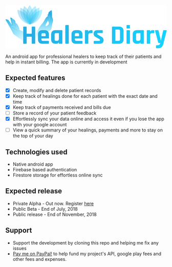 ![Healers Diary](app/src/main/res/drawable/logo_type.png)

An android app for professional healers to keep track of their patients and help in instant billing. The app is currently in development

## Expected features
- [X] Create, modify and delete patient records
- [X] Keep track of healings done for each patient with the exact date and time
- [X] Keep track of payments received and bills due
- [ ] Store a record of your patient feedback
- [X] Effortlessly sync your data online and access it even if you lose the app with your google account
- [ ] View a quick summary of your healings, payments and more to stay on the top of your day

## Technologies used
* Native android app
* Firebase based authentication
* Firestore storage for effortless online sync

## Expected release
* Private Alpha - Out now. Register [here](https://goo.gl/forms/U6XDSo3eMADnj6U42)
* Public Beta - End of July, 2018
* Public release - End of November, 2018

## Support
* Support the development by cloning this repo and helping me fix any issues
* [Pay me on PayPal!](https://paypal.me/yashovardhan99) to help fund my project's API, google play fees and other fees and expenses.
